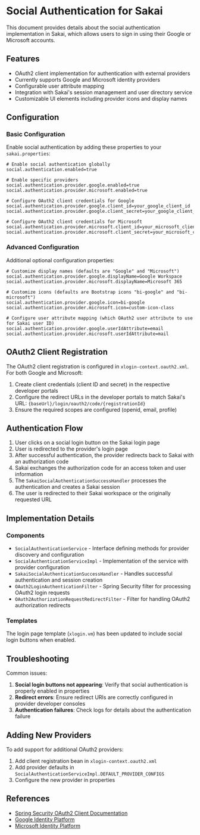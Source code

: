 # Social Authentication for Sakai

This document provides details about the social authentication implementation in Sakai, which allows users to sign in using their Google or Microsoft accounts.

## Features

- OAuth2 client implementation for authentication with external providers
- Currently supports Google and Microsoft identity providers
- Configurable user attribute mapping
- Integration with Sakai's session management and user directory service
- Customizable UI elements including provider icons and display names

## Configuration

### Basic Configuration

Enable social authentication by adding these properties to your `sakai.properties`:

```properties
# Enable social authentication globally
social.authentication.enabled=true

# Enable specific providers
social.authentication.provider.google.enabled=true
social.authentication.provider.microsoft.enabled=true

# Configure OAuth2 client credentials for Google
social.authentication.provider.google.client_id=your_google_client_id
social.authentication.provider.google.client_secret=your_google_client_secret

# Configure OAuth2 client credentials for Microsoft
social.authentication.provider.microsoft.client_id=your_microsoft_client_id
social.authentication.provider.microsoft.client_secret=your_microsoft_client_secret
```

### Advanced Configuration

Additional optional configuration properties:

```properties
# Customize display names (defaults are "Google" and "Microsoft")
social.authentication.provider.google.displayName=Google Workspace
social.authentication.provider.microsoft.displayName=Microsoft 365

# Customize icons (defaults are Bootstrap icons "bi-google" and "bi-microsoft")
social.authentication.provider.google.icon=bi-google
social.authentication.provider.microsoft.icon=custom-icon-class

# Configure user attribute mapping (which OAuth2 user attribute to use for Sakai user ID)
social.authentication.provider.google.userIdAttribute=email
social.authentication.provider.microsoft.userIdAttribute=mail
```

## OAuth2 Client Registration

The OAuth2 client registration is configured in `xlogin-context.oauth2.xml`. For both Google and Microsoft:

1. Create client credentials (client ID and secret) in the respective developer portals
2. Configure the redirect URLs in the developer portals to match Sakai's URL: `{baseUrl}/login/oauth2/code/{registrationId}`
3. Ensure the required scopes are configured (openid, email, profile)

## Authentication Flow

1. User clicks on a social login button on the Sakai login page
2. User is redirected to the provider's login page
3. After successful authentication, the provider redirects back to Sakai with an authorization code
4. Sakai exchanges the authorization code for an access token and user information
5. The `SakaiSocialAuthenticationSuccessHandler` processes the authentication and creates a Sakai session
6. The user is redirected to their Sakai workspace or the originally requested URL

## Implementation Details

### Components

- `SocialAuthenticationService` - Interface defining methods for provider discovery and configuration
- `SocialAuthenticationServiceImpl` - Implementation of the service with provider configuration
- `SakaiSocialAuthenticationSuccessHandler` - Handles successful authentication and session creation
- `OAuth2LoginAuthenticationFilter` - Spring Security filter for processing OAuth2 login requests
- `OAuth2AuthorizationRequestRedirectFilter` - Filter for handling OAuth2 authorization redirects

### Templates

The login page template (`xlogin.vm`) has been updated to include social login buttons when enabled.

## Troubleshooting

Common issues:

1. **Social login buttons not appearing**: Verify that social authentication is properly enabled in properties
2. **Redirect errors**: Ensure redirect URIs are correctly configured in provider developer consoles
3. **Authentication failures**: Check logs for details about the authentication failure

## Adding New Providers

To add support for additional OAuth2 providers:

1. Add client registration bean in `xlogin-context.oauth2.xml`
2. Add provider defaults in `SocialAuthenticationServiceImpl.DEFAULT_PROVIDER_CONFIGS`
3. Configure the new provider in properties

## References

- [Spring Security OAuth2 Client Documentation](https://docs.spring.io/spring-security/reference/servlet/oauth2/client/index.html)
- [Google Identity Platform](https://developers.google.com/identity/protocols/oauth2)
- [Microsoft Identity Platform](https://learn.microsoft.com/en-us/azure/active-directory/develop/)